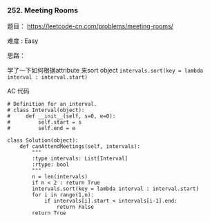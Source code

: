 ### 252. Meeting Rooms



题目： 
<https://leetcode-cn.com/problems/meeting-rooms/>



难度 : Easy



思路：

学了一下如何根据attribute 来sort object `intervals.sort(key = lambda interval : interval.start)`



AC 代码

```
# Definition for an interval.
# class Interval(object):
#     def __init__(self, s=0, e=0):
#         self.start = s
#         self.end = e

class Solution(object):
    def canAttendMeetings(self, intervals):
        """
        :type intervals: List[Interval]
        :rtype: bool
        """
        n = len(intervals)
        if n < 2 : return True
        intervals.sort(key = lambda interval : interval.start)
        for i in range(1,n):
        	if intervals[i].start < intervals[i-1].end:
        		return False
        return True
```





